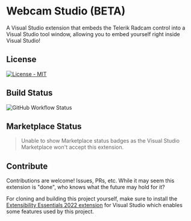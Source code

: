 # Webcam Studio (BETA)

A Visual Studio extension that embeds the Telerik Radcam control into a Visual Studio tool window, allowing you to embed yourself right inside Visual Studio!

## License

[![License - MIT](https://img.shields.io/github/license/codingwithcalvin/VS-WebcamStudio?style=for-the-badge)](https://img.shields.io/github/license/codingwithcalvin/VS-WebcamStudio?style=for-the-badge)

## Build Status

![GitHub Workflow Status](https://img.shields.io/github/actions/workflow/status/CodingWithCalvin/VS-WebcamStudio/release_build_and_deploy.yml?style=for-the-badge)

## Marketplace Status

> Unable to show Marketplace status badges as the Visual Studio Marketplace won't accept this extension.

## Contribute

Contributions are welcome! Issues, PRs, etc. While it may seem this extension is "done", who knows what the future may hold for it?

For cloning and building this project yourself, make sure to install the [Extensibility Essentials 2022 extension](https://marketplace.visualstudio.com/items?itemName=MadsKristensen.ExtensibilityEssentials2022) for Visual Studio which enables some features used by this project.
